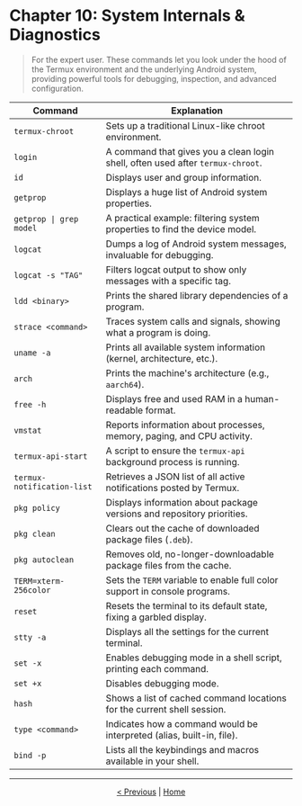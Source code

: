 # Chapter 10: System Internals & Diagnostics

> For the expert user. These commands let you look under the hood of the Termux environment and the underlying Android system, providing powerful tools for debugging, inspection, and advanced configuration.

| Command                | Explanation                                                              |
| ---------------------- | ------------------------------------------------------------------------ |
| `termux-chroot`        | Sets up a traditional Linux-like chroot environment.                     |
| `login`                | A command that gives you a clean login shell, often used after `termux-chroot`. |
| `id`                   | Displays user and group information.                                     |
| `getprop`              | Displays a huge list of Android system properties.                       |
| `getprop \| grep model`  | A practical example: filtering system properties to find the device model. |
| `logcat`               | Dumps a log of Android system messages, invaluable for debugging.        |
| `logcat -s "TAG"`      | Filters logcat output to show only messages with a specific tag.         |
| `ldd <binary>`         | Prints the shared library dependencies of a program.                     |
| `strace <command>`     | Traces system calls and signals, showing what a program is doing.        |
| `uname -a`             | Prints all available system information (kernel, architecture, etc.).    |
| `arch`                 | Prints the machine's architecture (e.g., `aarch64`).                     |
| `free -h`              | Displays free and used RAM in a human-readable format.                   |
| `vmstat`               | Reports information about processes, memory, paging, and CPU activity.   |
| `termux-api-start`     | A script to ensure the `termux-api` background process is running.       |
| `termux-notification-list` | Retrieves a JSON list of all active notifications posted by Termux.    |
| `pkg policy`           | Displays information about package versions and repository priorities.   |
| `pkg clean`            | Clears out the cache of downloaded package files (`.deb`).               |
| `pkg autoclean`        | Removes old, no-longer-downloadable package files from the cache.        |
| `TERM=xterm-256color`  | Sets the `TERM` variable to enable full color support in console programs. |
| `reset`                | Resets the terminal to its default state, fixing a garbled display.      |
| `stty -a`              | Displays all the settings for the current terminal.                      |
| `set -x`               | Enables debugging mode in a shell script, printing each command.         |
| `set +x`               | Disables debugging mode.                                                 |
| `hash`                 | Shows a list of cached command locations for the current shell session.  |
| `type <command>`       | Indicates how a command would be interpreted (alias, built-in, file).    |
| `bind -p`              | Lists all the keybindings and macros available in your shell.            |

---
<p align="center">
  <a href="./chapter_09.md">< Previous</a> | <a href="./README.md">Home</a>
</p>
